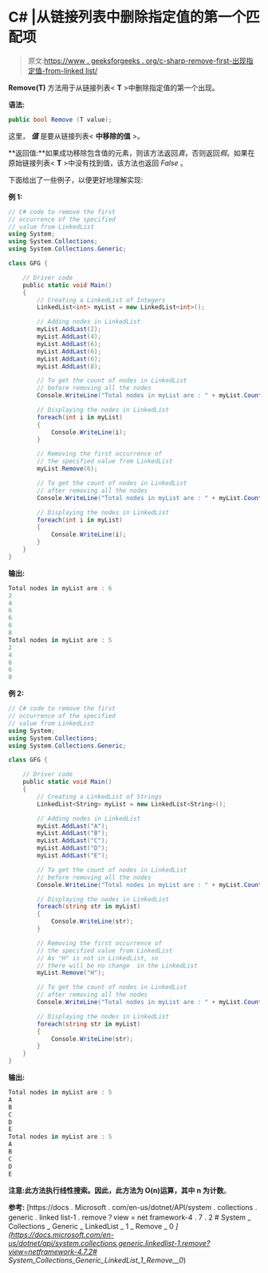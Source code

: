 # C# |从链接列表中删除指定值的第一个匹配项

> 原文:[https://www . geeksforgeeks . org/c-sharp-remove-first-出现指定值-from-linked list/](https://www.geeksforgeeks.org/c-sharp-removing-first-occurrence-of-specified-value-from-linkedlistt/)

**Remove(T)** 方法用于从链接列表< **T** >中删除指定值的第一个出现。

**语法:**

```cs
public bool Remove (T value);

```

这里， ***值*** 是要从链接列表< **中移除的值** >。

**返回值:**如果成功移除包含值的元素，则该方法返回*真*，否则返回*假*。如果在原始链接列表< **T** >中没有找到值，该方法也返回 *False* 。

下面给出了一些例子，以便更好地理解实现:

**例 1:**

```cs
// C# code to remove the first
// occurrence of the specified
// value from LinkedList
using System;
using System.Collections;
using System.Collections.Generic;

class GFG {

    // Driver code
    public static void Main()
    {
        // Creating a LinkedList of Integers
        LinkedList<int> myList = new LinkedList<int>();

        // Adding nodes in LinkedList
        myList.AddLast(2);
        myList.AddLast(4);
        myList.AddLast(6);
        myList.AddLast(6);
        myList.AddLast(6);
        myList.AddLast(8);

        // To get the count of nodes in LinkedList
        // before removing all the nodes
        Console.WriteLine("Total nodes in myList are : " + myList.Count);

        // Displaying the nodes in LinkedList
        foreach(int i in myList)
        {
            Console.WriteLine(i);
        }

        // Removing the first occurrence of
        // the specified value from LinkedList
        myList.Remove(6);

        // To get the count of nodes in LinkedList
        // after removing all the nodes
        Console.WriteLine("Total nodes in myList are : " + myList.Count);

        // Displaying the nodes in LinkedList
        foreach(int i in myList)
        {
            Console.WriteLine(i);
        }
    }
}
```

**输出:**

```cs
Total nodes in myList are : 6
2
4
6
6
6
8
Total nodes in myList are : 5
2
4
6
6
8

```

**例 2:**

```cs
// C# code to remove the first
// occurrence of the specified
// value from LinkedList
using System;
using System.Collections;
using System.Collections.Generic;

class GFG {

    // Driver code
    public static void Main()
    {
        // Creating a LinkedList of Strings
        LinkedList<String> myList = new LinkedList<String>();

        // Adding nodes in LinkedList
        myList.AddLast("A");
        myList.AddLast("B");
        myList.AddLast("C");
        myList.AddLast("D");
        myList.AddLast("E");

        // To get the count of nodes in LinkedList
        // before removing all the nodes
        Console.WriteLine("Total nodes in myList are : " + myList.Count);

        // Displaying the nodes in LinkedList
        foreach(string str in myList)
        {
            Console.WriteLine(str);
        }

        // Removing the first occurrence of
        // the specified value from LinkedList
        // As "H" is not in LinkedList, so
        // there will be no change  in the LinkedList
        myList.Remove("H");

        // To get the count of nodes in LinkedList
        // after removing all the nodes
        Console.WriteLine("Total nodes in myList are : " + myList.Count);

        // Displaying the nodes in LinkedList
        foreach(string str in myList)
        {
            Console.WriteLine(str);
        }
    }
}
```

**输出:**

```cs
Total nodes in myList are : 5
A
B
C
D
E
Total nodes in myList are : 5
A
B
C
D
E

```

**注意:**此方法执行线性搜索。因此，此方法为 O(n)运算，其中 n 为**计数**。

**参考:**
[https://docs . Microsoft . com/en-us/dotnet/API/system . collections . generic . linked list-1 . remove？view = net framework-4 . 7 . 2 # System _ Collections _ Generic _ LinkedList _ 1 _ Remove _ 0 _](https://docs.microsoft.com/en-us/dotnet/api/system.collections.generic.linkedlist-1.remove?view=netframework-4.7.2# System_Collections_Generic_LinkedList_1_Remove__0_)